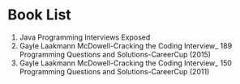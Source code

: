 # Book List
1. Java Programming Interviews Exposed
2. Gayle Laakmann McDowell-Cracking the Coding Interview_ 189 Programming Questions and Solutions-CareerCup (2015)
3. Gayle Laakmann McDowell-Cracking the Coding Interview_ 150 Programming Questions and Solutions-CareerCup (2011)  
